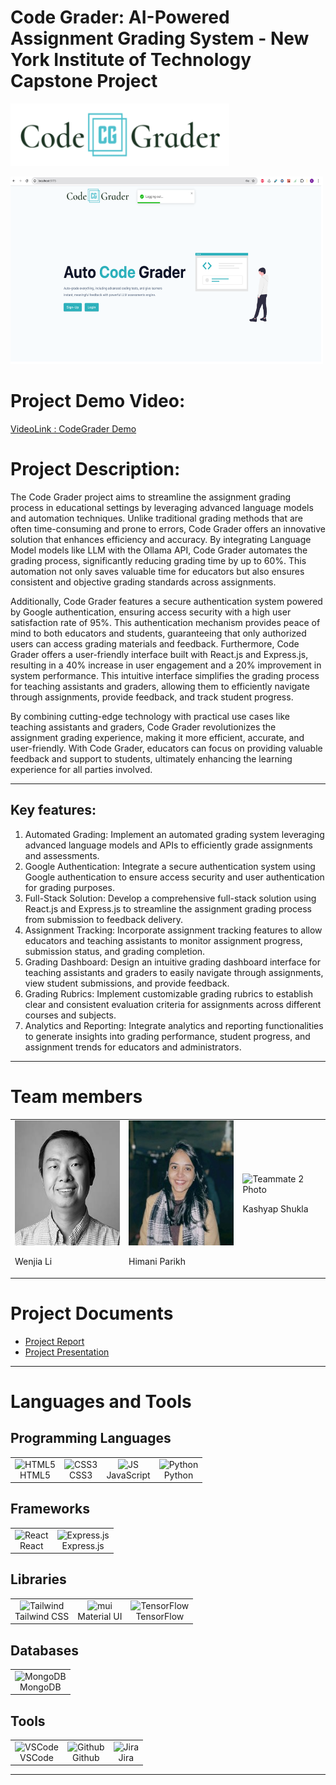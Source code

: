 
# Code Grader: AI-Powered Assignment Grading System - New York Institute of Technology Capstone Project

<p align="left">
 <img width="350" height="100" src="https://github.com/Himani324/MERN-with-AI-codegrader/blob/6fefa377cf4beb0774fd0d92c447992dd1b54284/frontendcg/src/assets/Images/logo-transparent-png%20(1).png">
</p>
<p align="left">
 <img width="500" height="300" src="https://github.com/Himani324/MERN-with-AI-codegrader/blob/5634e23092c0591208d7a0f69b9bda97f67e142b/frontendcg/src/assets/Images/Picture1.png">
</p>

# Project Demo Video:
<a href="https://youtu.be/g_ZKlEempc4"> 
 VideoLink : CodeGrader Demo
</a> 


# Project Description:
The Code Grader project aims to streamline the assignment grading process in educational settings by leveraging advanced language models and automation techniques. Unlike traditional grading methods that are often time-consuming and prone to errors, Code Grader offers an innovative solution that enhances efficiency and accuracy. By integrating Language Model models like LLM with the Ollama API, Code Grader automates the grading process, significantly reducing grading time by up to 60%. This automation not only saves valuable time for educators but also ensures consistent and objective grading standards across assignments.

Additionally, Code Grader features a secure authentication system powered by Google authentication, ensuring access security with a high user satisfaction rate of 95%. This authentication mechanism provides peace of mind to both educators and students, guaranteeing that only authorized users can access grading materials and feedback. Furthermore, Code Grader offers a user-friendly interface built with React.js and Express.js, resulting in a 40% increase in user engagement and a 20% improvement in system performance. This intuitive interface simplifies the grading process for teaching assistants and graders, allowing them to efficiently navigate through assignments, provide feedback, and track student progress.

By combining cutting-edge technology with practical use cases like teaching assistants and graders, Code Grader revolutionizes the assignment grading experience, making it more efficient, accurate, and user-friendly. With Code Grader, educators can focus on providing valuable feedback and support to students, ultimately enhancing the learning experience for all parties involved.
***

## Key features:
1. Automated Grading: Implement an automated grading system leveraging advanced language models and APIs to efficiently grade assignments and assessments.
2. Google Authentication: Integrate a secure authentication system using Google authentication to ensure access security and user authentication for grading purposes.
3. Full-Stack Solution: Develop a comprehensive full-stack solution using React.js and Express.js to streamline the assignment grading process from submission to feedback delivery.
4. Assignment Tracking: Incorporate assignment tracking features to allow educators and teaching assistants to monitor assignment progress, submission status, and grading completion.
5. Grading Dashboard: Design an intuitive grading dashboard interface for teaching assistants and graders to easily navigate through assignments, view student submissions, and provide feedback.
6. Grading Rubrics: Implement customizable grading rubrics to establish clear and consistent evaluation criteria for assignments across different courses and subjects.
7. Analytics and Reporting: Integrate analytics and reporting functionalities to generate insights into grading performance, student progress, and assignment trends for educators and administrators.
***




# Team members


<table style="width:100%" border="0" cellspacing="0" cellpadding="0">
  <tr>
    <td>
      <img src="https://github.com/kashyapshukla/Auto_grading/blob/main/frontendcg/src/assets/Images/wli20.jpg" alt="Mentor Photo"  width=200px height=200px>
      <p> Wenjia Li</p>
    </td>
    <td>
      <img src="https://github.com/kashyapshukla/Auto_grading/blob/main/frontendcg/src/assets/Images/1713195651452.jpeg" alt="Teammate 1 Photo" width=200px height=200px>
      <p>Himani Parikh</p>
    </td>
    <td>
      <img src="https://avatars.githubusercontent.com/u/66747576?s=400&u=e7fc8a3f6ba06833200dbdd8b4879859b75c3996&v=4" alt="Teammate 2 Photo" width=200px height=200px>
      <p>Kashyap Shukla</p>
    </td>
  </tr>
</table>


# Project Documents
<div>

  <ul>
    <li><a href="https://docs.google.com/document/d/1AU11XWqpGu_7Cz5wishAz3wiUwZYDFAKQAmB8VsOHlU/edit?usp=sharing" target="_blank">Project Report</a></li>
    <li><a href="https://pitch.com/v/grademaster-k9s83x" target="_blank">Project Presentation</a></li>
  </ul>
</div>

***
# Languages and Tools

## Programming Languages

<table style="width:100%" border="0" cellspacing="0" cellpadding="0">
  <tr>
    <td align="center" valign="center">
      <img src="https://cdn.jsdelivr.net/gh/devicons/devicon@latest/icons/html5/html5-original.svg" title="HTML5" alt="HTML5" width="120" height="120"/>
      <br />HTML5
    </td>
    <td align="center" valign="center">
      <img src="https://cdn.jsdelivr.net/gh/devicons/devicon@latest/icons/css3/css3-original.svg" title="CSS3" alt="CSS3" width="120" height="120"/>
      <br />CSS3
    </td>
    <td align="center" valign="center">
      <img src="https://cdn.jsdelivr.net/gh/devicons/devicon@latest/icons/javascript/javascript-original.svg" title="JS" alt="JS" width="120" height="120"/>
      <br />JavaScript
    </td>
    <td align="center" valign="center">
      <img src="https://cdn.jsdelivr.net/gh/devicons/devicon@latest/icons/python/python-original.svg" title="Python" alt="Python" width="120" height="120"/>
      <br />Python
    </td>
    </tr>
</table>

## Frameworks

<table style="width:100%" border="0" cellspacing="0" cellpadding="0">
  <tr>
    <td align="center" valign="center">
      <img src="https://cdn.jsdelivr.net/gh/devicons/devicon@latest/icons/react/react-original.svg" title="React" alt="React" width="120" height="120"/>
      <br />React
    </td>
    <td align="center" valign="center">
      <img src="https://www.bairesdev.com/wp-content/uploads/2021/07/Expressjs.svg" title="Express.js" alt="Express.js" width="120" height="120"/>
      <br />Express.js
    </td>
    
  </tr>
</table>


## Libraries
<table style="width:100%" border="0" cellspacing="0" cellpadding="0">
  <tr>
    <td align="center" valign="center">
      <img src="https://cdn.jsdelivr.net/gh/devicons/devicon@latest/icons/tailwindcss/tailwindcss-original.svg" title="Tailwind CSS" alt=Tailwind CSS" width="120" height="120"/>
      <br />Tailwind CSS
    </td>
    <td align="center" valign="center">
      <img src="https://user-images.githubusercontent.com/25181517/189716630-fe6c084c-6c66-43af-aa49-64c8aea4a5c2.png" title="mui" alt="mui" width="120" height="120"/>
      <br />Material UI
    </td>
    <td align="center" valign="center">
      <img src="https://cdn.jsdelivr.net/gh/devicons/devicon@latest/icons/tensorflow/tensorflow-original.svg" title="TensorFlow" alt="TensorFlow" width="120" height="120"/>
      <br />TensorFlow
    </td>
</tr>
</table>

## Databases

<table style="width:100%" border="0" cellspacing="0" cellpadding="0">
  <tr>
   <td align="center" valign="center">
      <img src="https://1000logos.net/wp-content/uploads/2020/08/MongoDB-Logo.png" title="MongoDB" alt="MongoDB" width="120" height="120"/>
      <br />MongoDB
    </td>
  </tr>
</table>

## Tools

<table style="width:100%" border="0" cellspacing="0" cellpadding="0">
  <tr>
    <td align="center" valign="center">
      <img src="https://cdn.jsdelivr.net/gh/devicons/devicon@latest/icons/vscode/vscode-original.svg" title="VSCode" alt="VSCode" width="120" height="120"/>
      <br />VSCode
    </td>
    <td align="center" valign="center">
      <img src="https://raw.githubusercontent.com/BrewingTechnologies/QuickLearning/main/Languages%20and%20Tools/github.jpg" title="Github" alt="Github" width="120" height="120"/>
      <br />Github
    </td>
    <td align="center" valign="center">
      <img src="https://user-images.githubusercontent.com/25181517/183912952-83784e94-629d-4c34-a961-ae2ae795b662.png" title="Jira" alt="Jira" width="120" height="120"/>
      <br />Jira
    </td>
  </tr>
</table>
 
***

